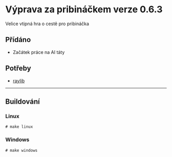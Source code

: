 # Výprava za pribináčkem verze 0.6.3
Velice vtipná hra o cestě pro pribináčka

## Přídáno
- Začátek práce na AI táty

## Potřeby
- [raylib](https://github.com/raysan5/raylib)

-------------
## Buildování
### Linux
`# make linux`

### Windows
`# make windows`
